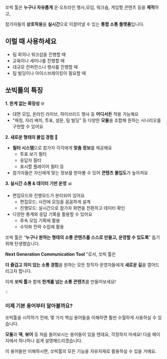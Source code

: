 쏘빅 툴은 **누구나 자유롭게** 온·오프라인 행사,모임, 워크숍, 게임형 콘텐츠 등을 **제작**하고,

참가자들의 **상호작용**을 **실시간**으로 이끌어낼 수 있는 **통합 소통 플랫폼**입니다.

## 이럴 때 사용하세요

- 팀 회의나 워크샵을 진행할 때
- 교육이나 세미나를 진행할 때
- 대규모 컨퍼런스나 행사를 진행할 때
- 팀 빌딩이나 아이스브레이킹이 필요할 때

## 쏘빅툴의 특징

**1. 한계 없는 확장성** 🌐

- 대면 모임, 온라인 라이브, 하이브리드 행사 등 **어디서든** 적용 가능해요
- "매칭, 자리 배치, 투표, 설문, 팀 빌딩" 등 다양한 **모듈**을 조합해 원하는 시나리오를 구현할 수 있어요

**2. 새로운 형태의 몰입 경험** 🎯

- **필터 시스템**으로 참가자 각각에게 **맞춤 정보**를 제공해요
    - 투표 보기 필터
    - 응답자 필터
    - 표시할 플레이어 필터 등
- 참가자들은 자신에게 맞는 정보를 받아볼 수 있어 **콘텐츠 몰입도**가 높아져요

**3. 실시간 소통 & 데이터 기반 운영** 📊

- 편집모드와 진행모드가 분리되어 있어요
    - 편집모드: 사전에 모임을 꼼꼼하게 설계
    - 진행모드: 실시간으로 참가자 화면을 전환하고 데이터 확인
- 다양한 통계와 응답 기록을 활용할 수 있어요
    - 후속 모임 기획에 활용
    - 수익화 전략 수립에 활용

쏘빅 툴은 “**누구나 원하는 형태의 소통 콘텐츠를 스스로 만들고, 운영할 수 있도록**” 돕기 위해 탄생했습니다.

**Next Generation Communication Tool** ”로서, 쏘빅 툴은

**더 즐겁고 의미 있는 소통 경험**을 원하는 모든 창작자·운영자들에게 **새로운 길**을 열어드리고자 합니다.

이제 **쏘빅 툴**과 함께 **한계를 넘는 소통 콘텐츠**를 만들어보세요!

<aside> 💡

### 이제 기본 용어부터 알아볼까요?

쏘빅툴을 시작하기 전에, 몇 가지 핵심 용어들을 이해하면 훨씬 수월하게 사용하실 수 있습니다.

**모듈**과 **덱**, **뷰어** 등 처음 들어보시는 용어들이 있을 텐데요, 걱정하지 마세요! 다음 페이지에서 하나하나 쉽게 설명해드리겠습니다.

이 용어들만 이해하시면, 쏘빅툴의 모든 기능을 자유자재로 활용하실 수 있을 거예요.

</aside>